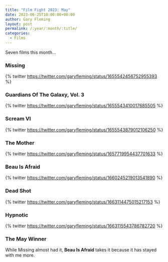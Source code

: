 ```yaml
---
title: "Film Fight 2023: May"
date: 2023-06-25T10:00:00+00:00
author: Gary Fleming
layout: post
permalink: /:year/:month/:title/
categories:
  - Films
---
```


Seven films this month…

### Missing

{% twitter https://twitter.com/garyfleming/status/1655542456752955393 %}

### Guardians Of The Galaxy, Vol. 3

{% twitter https://twitter.com/garyfleming/status/1655543410017685505 %}

### Scream VI

{% twitter https://twitter.com/garyfleming/status/1655543879012106250 %}

### The Mother

{% twitter https://twitter.com/garyfleming/status/1657719954437701633 %}

### Beau Is Afraid

{% twitter https://twitter.com/garyfleming/status/1660245219013541890 %}

### Dead Shot

{% twitter https://twitter.com/garyfleming/status/1663114475015217153 %}

### Hypnotic

{% twitter https://twitter.com/garyfleming/status/1663115543786782720 %}


### The May Winner

While Missing almost had it, **Beau Is Afraid** takes it because it has stayed with me more.

